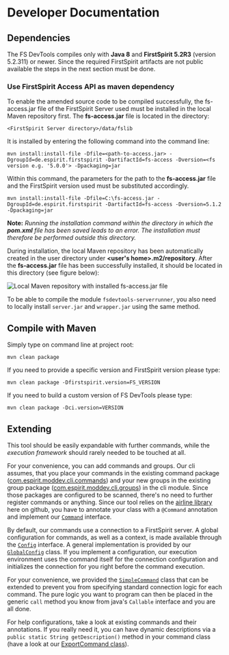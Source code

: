 # Developer Documentation

## Dependencies
The FS DevTools compiles only with **Java 8** and **FirstSpirit 5.2R3** (version 5.2.311) or newer. Since the required FirstSpirit artifacts are not public available the steps in the next section must be done.

### Use FirstSpirit Access API as maven dependency

To enable the amended source code to be compiled successfully, the fs-access.jar file of the FirstSpirit Server used must be installed in the local Maven repository first. The **fs-access.jar** file is located in the directory:

```
<FirstSpirit Server directory>/data/fslib
```

It is installed by entering the following command into the command line:

```
mvn install:install-file -Dfile=<path-to-access.jar> -DgroupId=de.espirit.firstspirit -DartifactId=fs-access -Dversion=<fs version e.g. '5.0.0'> -Dpackaging=jar
```

Within this command, the parameters for the path to the **fs-access.jar** file and the FirstSpirit version used must be substituted accordingly.

```
mvn install:install-file -Dfile=C:\fs-access.jar -DgroupId=de.espirit.firstspirit -DartifactId=fs-access -Dversion=5.1.2 -Dpackaging=jar
```

**Note:** *Running the installation command within the directory in which the **pom.xml** file has been saved leads to an error. The installation must therefore be performed outside this directory.*

During installation, the local Maven repository has been automatically created in the user directory under **<user's home>.m2/repository**. After the **fs-access.jar** file has been successfully installed, it should be located in this directory (see figure below):

![Local Maven repository with installed fs-access.jar file](images/local_maven.gif)

To be able to compile the module `fsdevtools-serverrunner`, you also need to locally install `server.jar` and `wrapper.jar` using the same method.

## Compile with Maven
Simply type on command line at project root:

```
mvn clean package
```

If you need to provide a specific version and FirstSpirit version please type:

```
mvn clean package -Dfirstspirit.version=FS_VERSION
```

If you need to build a custom version of FS DevTools please type:

```
mvn clean package -Dci.version=VERSION
```


## Extending

This tool should be easily expandable with further commands, while the *execution framework* should rarely needed to be touched at all. 

For your convenience, you can add commands and groups. Our cli assumes, that you place your commands in the existing command package ([com.espirit.moddev.cli.commands](https://github.com/e-Spirit/FSDevTools/tree/master/fsdevtools-cli/src/main/java/com/espirit/moddev/cli/commands)) and your new groups in the existing group package ([com.espirit.moddev.cli.groups](https://github.com/e-Spirit/FSDevTools/tree/master/fsdevtools-cli/src/main/java/com/espirit/moddev/cli/groups)) in the cli module. Since those packages are configured to be scanned, there's no need to further register commands or anything. 
Since our tool relies on the [airline library](https://github.com/airlift/airline) here on github, you have to annotate your class with a `@Command` annotation and implement our [`Command`](https://github.com/e-Spirit/FSDevTools/blob/master/fsdevtools-cli-api/src/main/java/com/espirit/moddev/cli/api/command/Command.java) interface. 

By default, our commands use a connection to a FirstSpirit server. A global configuration for commands, as well as a context, is made available through the [`Config`](https://github.com/e-Spirit/FSDevTools/blob/master/fsdevtools-cli-api/src/main/java/com/espirit/moddev/cli/api/configuration/Config.java) interface. A general implementation is provided by our [`GlobalConfig`](https://github.com/e-Spirit/FSDevTools/blob/master/fsdevtools-cli/src/main/java/com/espirit/moddev/cli/configuration/GlobalConfig.java) class. If you implement a configuration, our execution environment uses the command itself for the connection configuration and initializes the connection for you right before the command execution. 

For your convenience, we provided the [`SimpleCommand`](https://github.com/e-Spirit/FSDevTools/blob/master/fsdevtools-cli/src/main/java/com/espirit/moddev/cli/commands/SimpleCommand.java) class that can be extended to prevent you from specifying standard connection logic for each command. The pure logic you want to program can then be placed in the generic `call` method you know from java's `Callable` interface and you are all done.

For help configurations, take a look at existing commands and their annotations. If you really need it, you can have dynamic descriptions via a `public static String getDescription()` method in your command class (have a look at our [ExportCommand class](https://github.com/e-Spirit/FSDevTools/blob/master/fsdevtools-cli/src/main/java/com/espirit/moddev/cli/commands/export/ExportCommand.java)).
